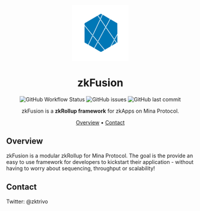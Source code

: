 <!-- markdownlint-configure-file {
  "MD013": {
    "code_blocks": false,
    "tables": false
  },
  "MD033": false,
  "MD041": false
} -->

<div align="center">

<img src="./logo.png" height=150 href="https://zkfusion.io/">

# zkFusion

![GitHub Workflow Status](https://img.shields.io/github/workflow/status/trivo25/mina-zk-rollup/CI?style=for-the-badge) ![GitHub issues](https://img.shields.io/github/issues/trivo25/mina-zk-rollup?style=for-the-badge)
![GitHub last commit](https://img.shields.io/github/last-commit/trivo25/mina-zk-rollup?style=for-the-badge)

zkFusion is a **zkRollup framework** for zkApps on Mina Protocol.

[Overview](#overview) • [Contact](#contact)

</div>

## Overview

zkFusion is a modular zkRollup for Mina Protocol.
The goal is the provide an easy to use framework for developers to kickstart their application - without having to worry about sequencing, throughput or scalability!

## Contact

Twitter: @zktrivo
